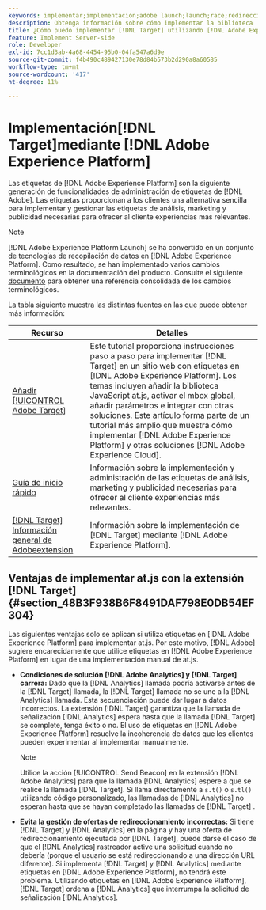```yaml
---
keywords: implementar;implementación;adobe launch;launch;race;redireccionamiento;experience platform launch;platform launch;etiquetas;adobe platform
description: Obtenga información sobre cómo implementar la biblioteca  [!DNL Adobe Target] at.js mediante [!DNL Adobe Experience Platform], the preferred method to implement [!DNL Target].
title: ¿Cómo puedo implementar [!DNL Target] utilizando [!DNL Adobe Experience Platform]?
feature: Implement Server-side
role: Developer
exl-id: 7cc1d3ab-4a68-4454-95b0-04fa547a6d9e
source-git-commit: f4b490c489427130e78d84b573b2d290a8a60585
workflow-type: tm+mt
source-wordcount: '417'
ht-degree: 11%

---
```


# Implementación[!DNL Target]mediante [!DNL Adobe Experience Platform]

Las etiquetas de [!DNL Adobe Experience Platform] son la siguiente generación de funcionalidades de administración de etiquetas de [!DNL Adobe]. Las etiquetas proporcionan a los clientes una alternativa sencilla para implementar y gestionar las etiquetas de análisis, marketing y publicidad necesarias para ofrecer al cliente experiencias más relevantes.

>[!NOTE]
>
>[!DNL Adobe Experience Platform Launch] se ha convertido en un conjunto de tecnologías de recopilación de datos en [!DNL Adobe Experience Platform]. Como resultado, se han implementado varios cambios terminológicos en la documentación del producto. Consulte el siguiente [documento](https://experienceleague.adobe.com/docs/experience-platform/tags/term-updates.html?lang=en) para obtener una referencia consolidada de los cambios terminológicos.

La tabla siguiente muestra las distintas fuentes en las que puede obtener más información:

| Recurso | Detalles |
|--- |--- |
| [Añadir  [!UICONTROL Adobe Target]](https://experienceleague.adobe.com/docs/launch-learn/implementing-in-websites-with-launch/implement-solutions/target.html#implement-solutions) | Este tutorial proporciona instrucciones paso a paso para implementar [!DNL Target] en un sitio web con etiquetas en [!DNL Adobe Experience Platform]. Los temas incluyen añadir la biblioteca JavaScript at.js, activar el mbox global, añadir parámetros e integrar con otras soluciones. Este artículo forma parte de un tutorial más amplio que muestra cómo implementar [!DNL Adobe Experience Platform] y otras soluciones [!DNL Adobe Experience Cloud]. |
| [Guía de inicio rápido](https://experienceleague.adobe.com/docs/experience-platform/tags/get-started/quick-start.html) | Información sobre la implementación y administración de las etiquetas de análisis, marketing y publicidad necesarias para ofrecer al cliente experiencias más relevantes. |
| [ [!DNL Target] Información general de Adobeextension](https://experienceleague.adobe.com/docs/experience-platform/tags/extensions/adobe/target/overview.html) | Información sobre la implementación de [!DNL Target] mediante [!DNL Adobe Experience Platform]. |

## Ventajas de implementar at.js con la extensión [!DNL Target] {#section_48B3F938B6F8491DAF798E0DB54EF304}

Las siguientes ventajas solo se aplican si utiliza etiquetas en [!DNL Adobe Experience Platform] para implementar at.js. Por este motivo, [!DNL Adobe] sugiere encarecidamente que utilice etiquetas en [!DNL Adobe Experience Platform] en lugar de una implementación manual de at.js.

* **Condiciones de solución  [!DNL Adobe Analytics] y  [!DNL Target] carrera:** Dado que la  [!DNL Analytics] llamada podría activarse antes de la  [!DNL Target] llamada, la  [!DNL Target] llamada no se une a la  [!DNL Analytics] llamada. Esta secuenciación puede dar lugar a datos incorrectos. La extensión [!DNL Target] garantiza que la llamada de señalización [!DNL Analytics] espera hasta que la llamada [!DNL Target] se complete, tenga éxito o no. El uso de etiquetas en [!DNL Adobe Experience Platform] resuelve la incoherencia de datos que los clientes pueden experimentar al implementar manualmente.

   >[!NOTE]
   >
   >Utilice la acción [!UICONTROL Send Beacon] en la extensión [!DNL Adobe Analytics] para que la llamada [!DNL Analytics] espere a que se realice la llamada [!DNL Target]. Si llama directamente a `s.t()` o `s.tl()` utilizando código personalizado, las llamadas de [!DNL Analytics] no esperan hasta que se hayan completado las llamadas de [!DNL Target] .

* **Evita la gestión de ofertas de redireccionamiento incorrectas:** Si tiene  [!DNL Target] y  [!DNL Analytics] en la página y hay una oferta de redireccionamiento ejecutada por  [!DNL Target], puede darse el caso de que el  [!DNL Analytics] rastreador active una solicitud cuando no debería (porque el usuario se está redireccionando a una dirección URL diferente). Si implementa [!DNL Target] y [!DNL Analytics] mediante etiquetas en [!DNL Adobe Experience Platform], no tendrá este problema. Utilizando etiquetas en [!DNL Adobe Experience Platform], [!DNL Target] ordena a [!DNL Analytics] que interrumpa la solicitud de señalización [!DNL Analytics].
